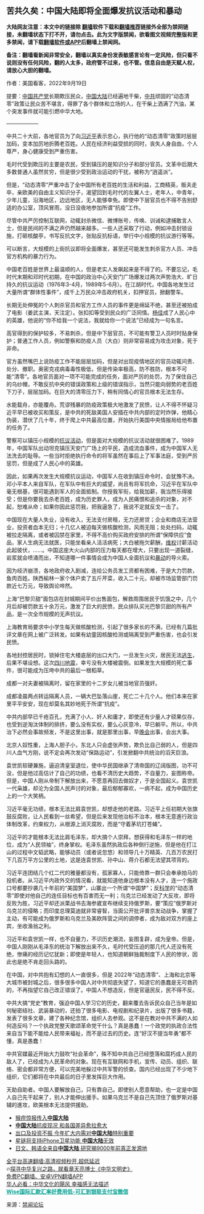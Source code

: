  <!-- 面包屑导航 --> <h2>苦共久矣：中国大陆即将全面爆发抗议活动和暴动</h2> <p class="notice"><b>大陆网友注意：本文中的链接除 <a href="https://github.com/bannedbook/fanqiang" >翻墙</a>软件下载和<a href="https://github.com/killgcd/justmysocks/blob/master/README.md">翻墙推荐</a>链接外全部为禁网链接，未翻墙状态下打不开，请勿点击。此为文字版禁闻，欲看图文视频完整版和更多禁闻，请下载<a href="https://github.com/bannedbook/fanqiang">翻墙软件或APP</a>后翻墙上禁闻网。</p><p>备注：翻墙看新闻非常安全，翻墙以真实身份发表敏感言论有一定风险，但只看不说则没有任何风险，翻的人太多，政府管不过来，也不管。信息自由是天赋人权，请放心大胆的翻墙。</b></p>  <div class="entry"> <p></p> <p>作者：美国看客，2022年9月19日</p> <p>提要：<span class='wp_keywordlink_affiliate'><a href="https://www.bannedbook.org/" title="中国" target="_blank">中国</a></span><a href="https://www.bannedbook.org/bnews/tag/%e5%85%b1%e4%ba%a7%e5%85%9a/" class="st_tag internal_tag" rel="tag" title="标签 共产党 下的日志">共产党</a>长期欺压民众，<a href="https://www.bannedbook.org/bnews/tag/%E4%B8%AD%E5%9B%BD/" class="st_tag internal_tag" rel="tag" title="标签 中国 下的日志">中国</a><span class='wp_keywordlink_affiliate'><a href="https://www.bannedbook.org/" title="大陆" target="_blank">大陆</a></span>已经遍地干柴，<a href="https://www.bannedbook.org/bnews/tag/%e4%b8%ad%e5%85%b1/" class="st_tag internal_tag" rel="tag" title="标签 中共 下的日志">中共</a>顽固的“动态清零”政策让民众苦不堪言，得罪了各个群体和立场的人，在干柴上洒满了汽油，某个突发事件就可能引燃中华大地。</p> <p>&#8212;&#8212;&#8212;&#8212;&#8212;&#8212;</p> <p>中共二十大前，各地官员为了向<a href="https://www.bannedbook.org/bnews/tag/%e4%b9%a0%e8%bf%91%e5%b9%b3/" class="st_tag internal_tag" rel="tag" title="标签 习近平 下的日志">习近平</a>表示忠心，执行他的“动态清零”政策时层层加码，变本加厉地折腾老百姓。人民在经济利益受损的同时，丧失人身自由，个人尊严，身心健康受到严重伤害。</p> <p>毛时代受到欺压的主要是农民，受到镇压的是知识分子和部分官员。文革中后期大多数普通人虽然贫穷，但是很少受到政治运动的干扰，被称为“逍遥派”。</p> <p>但是，“动态清零”严重冲击了全中国所有老百姓的生活和利益，工商精英，贩夫走卒，亲欧美的自由主义知识分子，渴望回到毛时代的左翼人士，老年人，中青年，少年儿童，沿海地区，边远地区，无人能够幸免。即使中下层官员也不得不告别舒适的办公室，顶风冒雨，没日没夜地参加所谓“抗疫”工作。</p> <p>尽管中共严厉控制互联网，动辄封杀微信、微博账号，传唤、训诫和逮捕敢言人士，但是民间的不满之声仍然越来越多。一些人还采取了行动，例如冲击封锁设施，打砸核酸亭，书写反抗文字，张贴反抗标语，举行中小规模的抗议游行等等。</p> <p>可以断言，大规模的上街抗议即将全面爆发，甚至还可能发生刺杀官方人员、冲击官方机构的暴力行为。</p>  <p>中国老百姓是世界上最温顺的人，但是老实人发飙起来是不得了的。不要忘记，毛时代末期和邓时代初期，在中国的政治中心天安门广场爆发过两次声势浩大、旷日持久的抗议运动（1976年3-4月，1989年5-6月）。在江胡时代，中国各地发生过大量所谓“群体性事件”，成千上万民众冲击政府机关，扣押官员，掀翻警车。</p> <p>长期无处伸冤的个人刺杀官员和官方工作人员的事件更是绵延不绝，甚至还被拍成了电影（姜武主演，天注定）。张扣扣等受到民众的广泛同情。<span class='wp_keywordlink'><a href="https://www.bannedbook.org/forum2/topic1456.html" title="电子书：京城刀客--杨佳" target="_blank">杨佳</a></span>成了人民心中的英雄，他说的“你不给我一个说法，我就给你一个说法”已经成为一句名言。</p> <p>高官得到的保护较多，不易刺杀，但是中下层官员，不可能有警卫人员时时贴身保护；普通工作人员，例如警察和防疫人员（大白）则非常容易成为攻击对象，死于非命。</p> <p>官方虽然嘴巴上说防疫工作不能层层加码，但是对出现疫情地区的官员动辄问责、处分、撤职。奥密克戎病毒毒性极低，但是传染率极高，防不胜防，根本不可能“清零”。各地官员面对一项不可能完成的任务，面对严厉的处罚，为了保住自己的乌纱帽，不敢反抗中央的错误政策和上级的错误指示，当然只能向弱势的老百姓下刀子，层层加码。在巨大的清零压力下，稍有同情心的官员根本无法生存。</p> <p>水能载舟，亦能覆舟。荒谬残暴的防疫政策极大地激发了民愤，让人不得不怀疑习近平早已被收买和策反，是中共的死敌美国人安插在中共内部的定时炸弹，他精心伪装，潜伏了几十年，终于爬上中共最高位置，开始执行美国中央情报局给他布置的任务了。</p> <p>警察可以镇压小规模的<a href="https://www.bannedbook.org/bnews/tag/%E6%8A%97%E8%AE%AE%E6%B4%BB%E5%8A%A8/" class="st_tag internal_tag" rel="tag" title="标签 抗议活动 下的日志">抗议活动</a>，但是面对大规模的抗议活动就很困难了。1989年，中国军队出动坦克镇压天安门广场上的平民，造成流血事件，成为中国军人无法洗去的耻辱。一些当时拒绝执行命令的将军虽然在事后上了军事法庭，受到严厉惩罚，但是成了人民心中的英雄。</p> <p>因此，如果再次发生大规模抗议运动，中国军人在收到镇压命令时，会犹豫不决。邓小平本人来自军队，在军队中有巨大的威望，尚且有将军抗命，习近平在军队中毫无根基，很可能遇到军人的全面抵制。你授我军衔，给我加薪，我当然乐得接受；但是你要我去杀老百姓，成为历史罪人，成为人民痛恨和追杀的对象，对不起，恕难从命；如果你因此惩罚我，把我逼急了，我说不定就反戈一击了。</p> <p>中国现在大量人失业，没有收入，无法支付房租，无力还房贷；企业和商店无法营业，投资者血本无归；十几亿人被迫每天做核酸检测，风雨无阻；处处扫码，动辄被拉走隔离，或者被囚禁在家里，不得不高价购买政府安排的所谓“保障供应”食品，家人生病无法就医，只能坐看亲人活活病死；大白被拖欠薪酬，<span class='wp_keywordlink_affiliate'><a href="https://www.bannedbook.org/bnews/weiquan/" title="维权" target="_blank">维权</a></span>讨薪活动此起彼伏，……。中国这座大火山内部的压力每天都在增大，只要出现一道裂缝，岩浆就会喷涌而出，不知道哪一件事情会成为中国人全面抗议和<a href="https://www.bannedbook.org/bnews/tag/%E6%9A%B4%E5%8A%A8/" class="st_tag internal_tag" rel="tag" title="标签 暴动 下的日志">暴动</a>的导火索。</p> <p>因为经济崩溃，各地政府收入剧减，连给公务员发工资都有困难，于是大力罚款，鱼肉百姓。陕西榆林一家个体户卖了五斤芹菜，收入二十元，却被市场监管部门罚款近七万元，导致舆论哗然。</p>  <p>上海“巴黎贝甜”面包店在封城期间平价出售面包，解救周围居民于饥饿之中，几个月后却被罚款五十余万元，激发了巨大的民愤，民众排队买光巴黎贝甜的所有产品，是一次全市规模的无声抗议。</p> <p>上海教育局要求中小学生每天做核酸检测，引起了很多家长的不满，已经有几篇批评文章在网上被广泛转发。如果有幼童因核酸检测或隔离受到严重伤害，也会引发民愤。</p> <p>各地封控居民时，锁掉住宅大楼底层的出口大门，一旦发生火灾，居民无法<span class='wp_keywordlink'><a href="https://www.bannedbook.org/forum5/topic38.html" title="劫难逃生有秘诀" target="_blank">逃生</a></span>，后果不堪设想。这次<span class='wp_keywordlink'><a href="https://www.bannedbook.org/forum11/topic347.html" title="四川地震一些华人兴高采烈？" target="_blank">四川地震</a></span>，幸亏没有大楼被震倒。如果发生大规模的死亡事件，很可能成为压垮中共的最后一根稻草。</p> <p>成都一对夫妻被隔离时，留在家里的十二岁女儿被当地官员强奸。</p> <p>成都凌晨两点转运隔离人员，一辆大巴坠落山崖，死亡二十几个人。他们本来在家里平平安安，现在却莫名其妙地死于所谓“抗疫”。</p> <p>中共内部早已千疮百孔，充满了小人、奸人和庸才，即使还有少量人才硕果仅存，也受到逆淘汰体制的排挤，要么没有实权，要么心灰意冷，早已躺平。所以，中共治下必然会事故频发，不是这里出事，就是那里出事，早<span class='wp_keywordlink_affiliate'><a href="https://zh-cn.shenyunperformingarts.org/" title="晚会" target="_blank">晚会</a></span>出事，会出大事。</p> <p>北京人奴性重，上海人胆子小，东北人只会虚张声势，欺负比自己弱的人，但是四川人血气方刚，说不定会再次发动“保路运动”，引发掀翻中共统治的滔天巨浪。</p> <p>袁世凯软硬兼施，逼迫清皇室退位，使中华民国继承了清帝国的辽阔版图，功不可没，但是他过高估计了自己的功绩，也看不清历史大趋势，不自量力，妄图称帝。但是，中国人刚从帝制下解放出来，不愿意再回去做奴才，于是全国起义。袁世凯一代枭雄，却沦为全国人民声讨的对象，最后郁郁寡欢，一病不起，成为中国历史上的一个大笑柄。</p> <p>习近平毫无功绩，根本无法比肩袁世凯，却想走他的老路。习近平上任初期大张旗鼓反腐败，让人民看到一丝希望，但是后来发现他治标不治本，根本无意進行政治体制改革，约束权力，从根源上消灭腐败，而是“守着茅坑打苍蝇”。</p>  <p>习近平的才能根本无法比肩毛泽东，却大搞个人崇拜，想获得和毛泽东一样的地位，成为“人民领袖”，终身掌权。毛泽东虽然执政后各种倒行逆施，但是他在打江山的过程中文韬武略，能够动员（或者说忽悠）和领导几十万精英、几百万农民打下几百万平方公里的土地，这是连袁世凯、孙中山、蒋介石都无法望其项背的。</p> <p>习近平连团结几个红二代的雅量都没有，孤家寡人，只能倚靠一群只会奉承拍马的投机者。从习近平内政外交的情况看，就能知道他身边根本没有人才，连一个施政口号都要抄袭几十年前的“美国梦”，山寨出一个所谓“中国梦”；反<span class='wp_keywordlink'><a href="https://www.bannedbook.org/forum11/topic309.html" title="禁片：“科学”的棍子" target="_blank">科学</a></span>的“动态清零”即使对他自己的连任目标也有百害而无一利；乌克兰已经发动了大反攻，即将反败为胜，习近平却还派栗战书去海参崴宣布继续支持俄罗斯，要“策应”俄罗斯对乌克兰的侵略；而印度总理莫迪就非常睿智，当面公开批评普京发动战争，掌握了主动，有可能成为俄罗斯和乌克兰及美欧阵营之间的调停者，成为敌对双方的座上宾，坐收渔翁之利。</p> <p>习近平和袁世凯一样，也不自量力，不识历史潮流，妄图复辟，成为皇帝。但是，中国人刚刚从毛泽东的统治下解放出来不久，毛时代受压迫的那几代人还没有死绝，惨痛的经历记忆犹新；即使是年轻人，也知道朝鲜独裁制度下人民的惨状，因此也是绝不肯走回头路的。</p> <p>在中国，对中共抱有幻想的人一直很多，但是 2022年“动态清零”、上海和北京等大城市被封城之后，很多很多中国人对中共彻底失望了，知道它的愚蠢是无可救药的，不再指望它自己改正错误了。中国人不想造反，但是官逼民反，民不得不反。</p> <p>中共大搞“党史”教育，强迫中国人学习它的历史，翻来覆去告诉民众自己当年是如何秘密结社、武装暴动的，还拍了很多电影、电视剧和纪录片，出版了很多书籍，发表了很多文章，建了各种纪念馆，组织人去参观。这不是在教对中共不满的人如何造反吗？一个执政党整天歌颂革命党干什么？真是愚蠢！一个政党的执政合法性来自当下能不能给人民带来福祉，而不是过去的历史。连“好汉不提当年勇”都不懂，真是愚蠢！</p> <p>中共官媒最近开始大力鼓吹“社会革命”，殊不知中共自己已经堕落和腐朽成人民的敌人了，已经成为人民革命的对象。现在有互联网和手机，宣传、动员、组织、联络、密会都非常方便，可以完美地躲过中共军警的侦查。国内已经出现了不少地下组织，它们都将在中共最后的日子里发挥巨大作用。</p> <p>天助自助者。中国人要解放自己，只有靠自己。即使别人愿意帮助，也一定是中国人自己先干起来了，别人才能伸出援手。如果乌克兰不是自己先顶住了俄罗斯对基辅的進攻，欧美根本无法提供援助。</p> <div id="taboola-mid-1"></div>  <ul class='op-related-articles' title='相关阅读'> <li><a href='https://www.bannedbook.org/bnews/headline/20220916/1785546.html' target='_blank'>猴痘惊报传入<b>中国大陆</b></a></li> <li><a href='https://www.bannedbook.org/bnews/comments/20220916/1785110.html' target='_blank'><b>中国大陆</b>抗疫现况 和各国差异愈拉愈大</a></li> <li><a href='https://www.bannedbook.org/bnews/finance/20220913/1783775.html' target='_blank'>出口及投资不振 今年扩大内需对<b>中国大陆</b>特别重要</a></li> <li><a href='https://www.bannedbook.org/bnews/comments/20220912/1783474.html' target='_blank'>星链将支持iPhone卫星功能 <b>中国大陆</b>无效</a></li> <li><a href='https://www.bannedbook.org/bnews/cnnews/20220908/1782163.html' target='_blank'>日文、韩语全来自<b>中国大陆</b> 研究揭9000年前真正发源地</a></li> </ul> <p class="texttj"> <a href="https://github.com/bannedbook/fanqiang/wiki/V2ray%E6%9C%BA%E5%9C%BA" target="_blank">全平台高速翻墙:高清视频秒开,超低延迟</a><br/> 🔥<a href="https://www.bannedbook.org/bnews/comments/20220808/1768773.html" target="_blank">探寻中华复兴之路，就看章天亮博士《中华文明史》</a><br/> <a href="https://github.com/bannedbook/fanqiang/wiki/%E7%A6%81%E9%97%BB%E7%BD%91%E5%AE%89%E5%8D%93%E7%BF%BB%E5%A2%99%E6%96%B0%E9%97%BBAPP" target="_blank">免费PC翻墙、安卓VPN翻墙APP</a><br/> <a href="https://www.bannedbook.org/bnews/comments/20220220/1694796.html" target="_blank">华人必看：中华文化的飓风 幸福感无法描述</a><br/> <b onclick="window.open('https://wise.prf.hn/click/camref:1011lqFCW/creativeref:1011l61212')" style="cursor:pointer;color:#00A191;text-decoration:underline;font-weight: bold;">Wise国际汇款汇率好费用低-可汇到银联支付宝微信</b> </p><p>来源：<a href="https://www.bannedbook.org/bbook.php">禁闻论坛</a></p> <a name='sharetosocial'></a>  <div style="margin-bottom:5px;padding-bottom:5px;clear:both"> <div id="archive-pix-1" class="banner-ads"> <!-- AuctionX Display platform tag START --> <div id="27602x728x90x621x_ADSLOT1" clicktrack="%%CLICK_URL_ESC%%"></div>  <!-- AuctionX Display platform tag END --> </div> <div id="archive-pix-2" class="banner-ads"> <!-- AuctionX Display platform tag START --> <div id="27556x300x250x621x_ADSLOT1" clicktrack="%%CLICK_URL_ESC%%" style="margin:0 auto;text-align:center"></div>  <!-- AuctionX Display platform tag END --> </div> </div>  <div id="archive-pix-1" class="banner-ads"> <!-- AuctionX Display platform tag START --> <div id="27603x728x90x621x_ADSLOT1" clicktrack="%%CLICK_URL_ESC%%"></div>  <!-- AuctionX Display platform tag END --> </div> </div><!--END ENTRY--> 